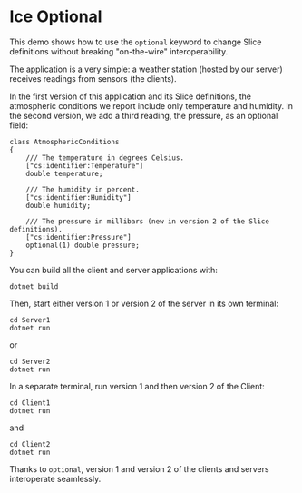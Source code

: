 # Ice Optional

This demo shows how to use the `optional` keyword to change Slice definitions without breaking "on-the-wire"
interoperability.

The application is a very simple: a weather station (hosted by our server) receives readings from sensors (the clients).

In the first version of this application and its Slice definitions, the atmospheric conditions we report include only
temperature and humidity. In the second version, we add a third reading, the pressure, as an optional field:

```ice
class AtmosphericConditions
{
    /// The temperature in degrees Celsius.
    ["cs:identifier:Temperature"]
    double temperature;

    /// The humidity in percent.
    ["cs:identifier:Humidity"]
    double humidity;

    /// The pressure in millibars (new in version 2 of the Slice definitions).
    ["cs:identifier:Pressure"]
    optional(1) double pressure;
}
```

You can build all the client and server applications with:

``` shell
dotnet build
```

Then, start either version 1 or version 2 of the server in its own terminal:

```shell
cd Server1
dotnet run
```

or

```shell
cd Server2
dotnet run
```

In a separate terminal, run version 1 and then version 2 of the Client:

```shell
cd Client1
dotnet run
```

and

```shell
cd Client2
dotnet run
```

Thanks to `optional`, version 1 and version 2 of the clients and servers interoperate seamlessly.
